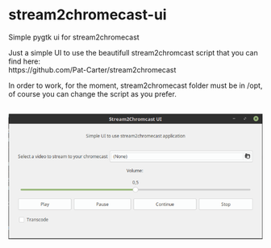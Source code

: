 # stream2chromecast-ui
Simple pygtk ui for stream2chromecast

<p>Just a simple UI to use the beautifull stream2chromcast script that you can find here:<br />
https://github.com/Pat-Carter/stream2chromecast</p>
<p>In order to work, for the moment, stream2chromecast folder must be in /opt, of course you can change
the script as you prefer.</p>
<br />
<img src="https://raw.githubusercontent.com/maurelio79/stream2chromecast-ui/master/screenshot.png" />
